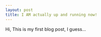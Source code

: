 ```yaml
---
layout: post
title: I AM actually up and running now!
---
```


Hi,
This is my first blog post, I guess...